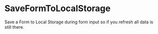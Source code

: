 # SaveFormToLocalStorage
Save a Form to Local Storage during form input so if you refresh all data is still there.
